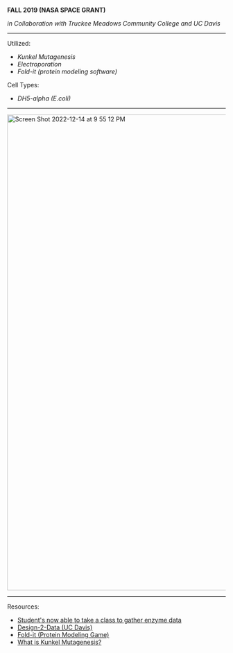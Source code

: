 **FALL 2019 (NASA SPACE GRANT)**

*in Collaboration with Truckee Meadows Community College and UC Davis*

----------------------------------

Utilized:

  - *Kunkel Mutagenesis*
  - *Electroporation*
  - *Fold-it (protein modeling software)*
  

Cell Types:

  - *DH5-alpha (E.coli)*
  
  
  -----------------------------

<img width="1098" alt="Screen Shot 2022-12-14 at 9 55 12 PM" src="https://user-images.githubusercontent.com/116330722/207784211-1c01a244-9511-49fe-9023-f70bb28e308c.png">


--------------------------------------------
Resources:

- [Student's now able to take a class to gather enzyme data](https://www.tmcc.edu/news/2021/12/whats-enzyme-undergraduate-research-bio-190l)
- [Design-2-Data (UC Davis)](https://siegel.ucdavis.edu/design-2-data)
- [Fold-it (Protein Modeling Game)](https://fold.it/)
- [What is Kunkel Mutagenesis?](https://bio.davidson.edu/molecular/kunkel/kunkel.html)
